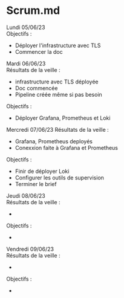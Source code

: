 # Scrum.md 

Lundi 05/06/23  
Objectifs :

* Déployer l'infrastructure avec TLS
* Commencer la doc

Mardi 06/06/23  
Résultats de la veille :

* infrastructure avec TLS déployée
* Doc commencée
* Pipeline créée même si pas besoin

Objectifs :

* Déployer Grafana, Prometheus et Loki

Mercredi 07/06/23 
Résultats de la veille :

* Grafana, Prometheus deployés
* Conexxion faite à Grafana et Prometheus

Objectifs :

* Finir de déployer Loki
* Configurer les outils de supervision
* Terminer le brief

Jeudi 08/06/23  
Résultats de la veille :

* 

Objectifs :

* 

Vendredi 09/06/23  
Résultats de la veille :

* 

Objectifs :

* 

